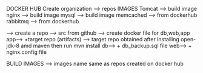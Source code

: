 DOCKER HUB
Create organization --> repos
IMAGES 
Tomcat --> build image
nginx --> build image
mysql --> build image
memcached --> from dockerhub
rabbitmq --> from dockerhub



--> create a repo
   --> src from github
   --> create docker file for db,web,app
   app--> +target repo (artifacts)
        --> target repo obtained after installing open-jdk-8 amd maven then run mvn install
   db--> + db_backup.sql file
   web--> + nginx.config file
   
   BUILD IMAGES
    --> images name same as repos created on docker hub
   
   
   
